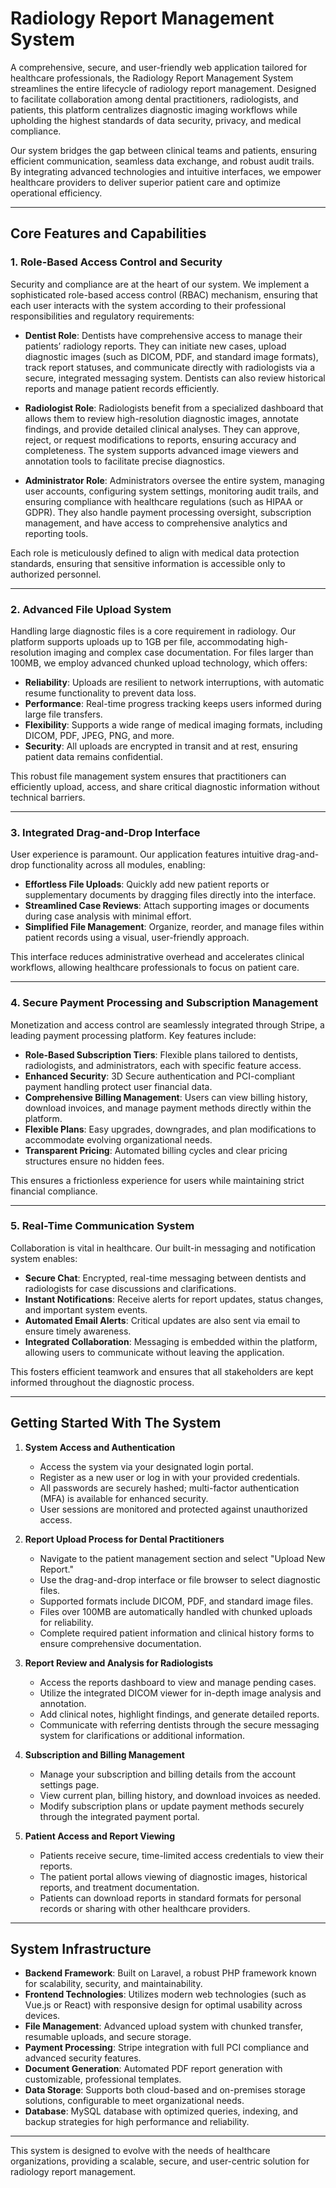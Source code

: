 # Radiology Report Management System

A comprehensive, secure, and user-friendly web application tailored for healthcare professionals, the Radiology Report Management System streamlines the entire lifecycle of radiology report management. Designed to facilitate collaboration among dental practitioners, radiologists, and patients, this platform centralizes diagnostic imaging workflows while upholding the highest standards of data security, privacy, and medical compliance.

Our system bridges the gap between clinical teams and patients, ensuring efficient communication, seamless data exchange, and robust audit trails. By integrating advanced technologies and intuitive interfaces, we empower healthcare providers to deliver superior patient care and optimize operational efficiency.

---

## Core Features and Capabilities

### 1. Role-Based Access Control and Security

Security and compliance are at the heart of our system. We implement a sophisticated role-based access control (RBAC) mechanism, ensuring that each user interacts with the system according to their professional responsibilities and regulatory requirements:

- **Dentist Role**: Dentists have comprehensive access to manage their patients’ radiology reports. They can initiate new cases, upload diagnostic images (such as DICOM, PDF, and standard image formats), track report statuses, and communicate directly with radiologists via a secure, integrated messaging system. Dentists can also review historical reports and manage patient records efficiently.

- **Radiologist Role**: Radiologists benefit from a specialized dashboard that allows them to review high-resolution diagnostic images, annotate findings, and provide detailed clinical analyses. They can approve, reject, or request modifications to reports, ensuring accuracy and completeness. The system supports advanced image viewers and annotation tools to facilitate precise diagnostics.

- **Administrator Role**: Administrators oversee the entire system, managing user accounts, configuring system settings, monitoring audit trails, and ensuring compliance with healthcare regulations (such as HIPAA or GDPR). They also handle payment processing oversight, subscription management, and have access to comprehensive analytics and reporting tools.

Each role is meticulously defined to align with medical data protection standards, ensuring that sensitive information is accessible only to authorized personnel.

---

### 2. Advanced File Upload System

Handling large diagnostic files is a core requirement in radiology. Our platform supports uploads up to 1GB per file, accommodating high-resolution imaging and complex case documentation. For files larger than 100MB, we employ advanced chunked upload technology, which offers:

- **Reliability**: Uploads are resilient to network interruptions, with automatic resume functionality to prevent data loss.
- **Performance**: Real-time progress tracking keeps users informed during large file transfers.
- **Flexibility**: Supports a wide range of medical imaging formats, including DICOM, PDF, JPEG, PNG, and more.
- **Security**: All uploads are encrypted in transit and at rest, ensuring patient data remains confidential.

This robust file management system ensures that practitioners can efficiently upload, access, and share critical diagnostic information without technical barriers.

---

### 3. Integrated Drag-and-Drop Interface

User experience is paramount. Our application features intuitive drag-and-drop functionality across all modules, enabling:

- **Effortless File Uploads**: Quickly add new patient reports or supplementary documents by dragging files directly into the interface.
- **Streamlined Case Reviews**: Attach supporting images or documents during case analysis with minimal effort.
- **Simplified File Management**: Organize, reorder, and manage files within patient records using a visual, user-friendly approach.

This interface reduces administrative overhead and accelerates clinical workflows, allowing healthcare professionals to focus on patient care.

---

### 4. Secure Payment Processing and Subscription Management

Monetization and access control are seamlessly integrated through Stripe, a leading payment processing platform. Key features include:

- **Role-Based Subscription Tiers**: Flexible plans tailored to dentists, radiologists, and administrators, each with specific feature access.
- **Enhanced Security**: 3D Secure authentication and PCI-compliant payment handling protect user financial data.
- **Comprehensive Billing Management**: Users can view billing history, download invoices, and manage payment methods directly within the platform.
- **Flexible Plans**: Easy upgrades, downgrades, and plan modifications to accommodate evolving organizational needs.
- **Transparent Pricing**: Automated billing cycles and clear pricing structures ensure no hidden fees.

This ensures a frictionless experience for users while maintaining strict financial compliance.

---

### 5. Real-Time Communication System

Collaboration is vital in healthcare. Our built-in messaging and notification system enables:

- **Secure Chat**: Encrypted, real-time messaging between dentists and radiologists for case discussions and clarifications.
- **Instant Notifications**: Receive alerts for report updates, status changes, and important system events.
- **Automated Email Alerts**: Critical updates are also sent via email to ensure timely awareness.
- **Integrated Collaboration**: Messaging is embedded within the platform, allowing users to communicate without leaving the application.

This fosters efficient teamwork and ensures that all stakeholders are kept informed throughout the diagnostic process.

---

## Getting Started With The System

1. **System Access and Authentication**
   - Access the system via your designated login portal.
   - Register as a new user or log in with your provided credentials.
   - All passwords are securely hashed; multi-factor authentication (MFA) is available for enhanced security.
   - User sessions are monitored and protected against unauthorized access.

2. **Report Upload Process for Dental Practitioners**
   - Navigate to the patient management section and select "Upload New Report."
   - Use the drag-and-drop interface or file browser to select diagnostic files.
   - Supported formats include DICOM, PDF, and standard image files.
   - Files over 100MB are automatically handled with chunked uploads for reliability.
   - Complete required patient information and clinical history forms to ensure comprehensive documentation.

3. **Report Review and Analysis for Radiologists**
   - Access the reports dashboard to view and manage pending cases.
   - Utilize the integrated DICOM viewer for in-depth image analysis and annotation.
   - Add clinical notes, highlight findings, and generate detailed reports.
   - Communicate with referring dentists through the secure messaging system for clarifications or additional information.

4. **Subscription and Billing Management**
   - Manage your subscription and billing details from the account settings page.
   - View current plan, billing history, and download invoices as needed.
   - Modify subscription plans or update payment methods securely through the integrated payment portal.

5. **Patient Access and Report Viewing**
   - Patients receive secure, time-limited access credentials to view their reports.
   - The patient portal allows viewing of diagnostic images, historical reports, and treatment documentation.
   - Patients can download reports in standard formats for personal records or sharing with other healthcare providers.

---

## System Infrastructure

- **Backend Framework**: Built on Laravel, a robust PHP framework known for scalability, security, and maintainability.
- **Frontend Technologies**: Utilizes modern web technologies (such as Vue.js or React) with responsive design for optimal usability across devices.
- **File Management**: Advanced upload system with chunked transfer, resumable uploads, and secure storage.
- **Payment Processing**: Stripe integration with full PCI compliance and advanced security features.
- **Document Generation**: Automated PDF report generation with customizable, professional templates.
- **Data Storage**: Supports both cloud-based and on-premises storage solutions, configurable to meet organizational needs.
- **Database**: MySQL database with optimized queries, indexing, and backup strategies for high performance and reliability.

---

This system is designed to evolve with the needs of healthcare organizations, providing a scalable, secure, and user-centric solution for radiology report management.
